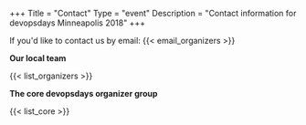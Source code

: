 +++
Title = "Contact"
Type = "event"
Description = "Contact information for devopsdays Minneapolis 2018"
+++

If you'd like to contact us by email: {{< email_organizers >}}

**Our local team**

{{< list_organizers >}}

**The core devopsdays organizer group**

{{< list_core >}}
